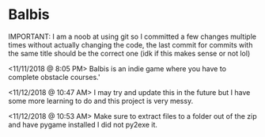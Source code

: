 # Balbis
IMPORTANT: I am a noob at using git so I committed a few changes multiple times without actually changing the code, the last commit for commits with the same title should be the correct one (idk if this makes sense or not lol)

<11/11/2018 @ 8:05 PM>
Balbis is an indie game where you have to complete obstacle courses.'

<11/12/2018 @ 10:47 AM>
I may try and update this in the future but I have some more learning to do and this project is very messy.

<11/12/2018 @ 10:53 AM>
Make sure to extract files to a folder out of the zip and have pygame installed I did not py2exe it.
